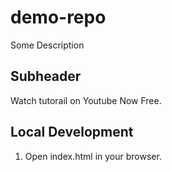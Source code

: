 # demo-repo
Some Description

## Subheader

Watch tutorail on Youtube Now Free.

## Local Development

1. Open index.html in your browser.